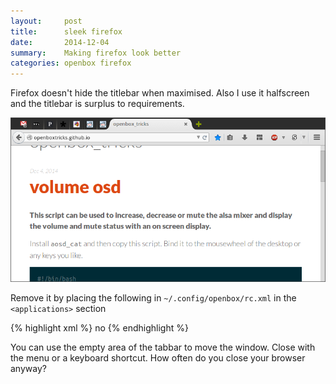 ```yaml
---
layout:     post
title:      sleek firefox
date:       2014-12-04
summary:    Making firefox look better
categories: openbox firefox
---
```


Firefox doesn't hide the titlebar when maximised.  Also I use it 
halfscreen and the titlebar is surplus to requirements.

![firefox!](/images/screenshot--091214--16-25-21.png)

Remove it by placing the following in `~/.config/openbox/rc.xml` in 
the `<applications>` section

{% highlight xml %}
<application name="Navigator">
    <decor>no</decor>
</application>
{% endhighlight %}    

You can use the empty area of the tabbar to move the window.  Close 
with the menu or a keyboard shortcut.  How often do you close your 
browser anyway?
